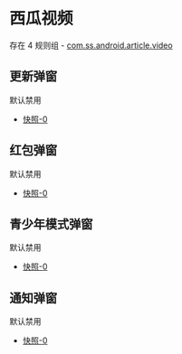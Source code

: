 # 西瓜视频

存在 4 规则组 - [com.ss.android.article.video](/src/apps/com.ss.android.article.video.ts)

## 更新弹窗

默认禁用

- [快照-0](https://i.gkd.li/import/13328430)

## 红包弹窗

默认禁用

- [快照-0](https://i.gkd.li/import/13620299)

## 青少年模式弹窗

默认禁用

- [快照-0](https://i.gkd.li/import/12472628)

## 通知弹窗

默认禁用

- [快照-0](https://i.gkd.li/import/13456568)
